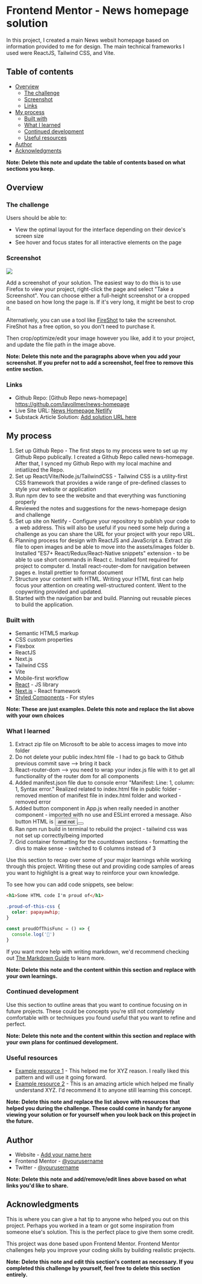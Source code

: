 # Frontend Mentor - News homepage solution

In this project, I created a main News websit homepage based on information provided to me for design. The main technical frameworks I used were ReactJS, Tailwind CSS, and Vite. 

## Table of contents

- [Overview](#overview)
  - [The challenge](#the-challenge)
  - [Screenshot](#screenshot)
  - [Links](#links)
- [My process](#my-process)
  - [Built with](#built-with)
  - [What I learned](#what-i-learned)
  - [Continued development](#continued-development)
  - [Useful resources](#useful-resources)
- [Author](#author)
- [Acknowledgments](#acknowledgments)

**Note: Delete this note and update the table of contents based on what sections you keep.**

## Overview

### The challenge

Users should be able to:

- View the optimal layout for the interface depending on their device's screen size
- See hover and focus states for all interactive elements on the page

### Screenshot

![](./screenshot.jpg)

Add a screenshot of your solution. The easiest way to do this is to use Firefox to view your project, right-click the page and select "Take a Screenshot". You can choose either a full-height screenshot or a cropped one based on how long the page is. If it's very long, it might be best to crop it.

Alternatively, you can use a tool like [FireShot](https://getfireshot.com/) to take the screenshot. FireShot has a free option, so you don't need to purchase it. 

Then crop/optimize/edit your image however you like, add it to your project, and update the file path in the image above.

**Note: Delete this note and the paragraphs above when you add your screenshot. If you prefer not to add a screenshot, feel free to remove this entire section.**

### Links

- Github Repo: [Github Repo news-homepage] https://github.com/lavollmer/news-homepage
- Live Site URL: [News Homepage Netlify](https://news-homepage-lauradev.netlify.app/)
- Substack Article Solution: [Add solution URL here](https://your-solution-url.com)

## My process

1. Set up Github Repo - The first steps to my process were to set up my Github Repo publically. I created a Github Repo called news-homepage. After that, I synced my Github Repo with my local machine and intiatlized the Repo. 
2. Set up React/Vite/Node.js/TailwindCSS - Tailwind CSS is a utility-first CSS framework that provides a wide range of pre-defined classes to style your website or application
3. Run npm dev to see the website and that everything was functioning properly
4. Reviewed the notes and suggestions for the news-homepage design and challenge
5. Set up site on Netlify - Configure your repository to publish your code to a web address. This will also be useful if you need some help during a challenge as you can share the URL for your project with your repo URL. 
6. Planning process for design with ReactJS and JavaScript
  a. Extract zip file to open images and be able to move into the assets/images folder
  b. Installed "ES7+ React/Redux/React-Native snippets" extension - to be able to use short commands in React
  c. Installed font required for project to computer
  d. Install react-router-dom for navigation between pages
  e. Install prettier to format document
7. Structure your content with HTML. Writing your HTML first can help focus your attention on creating well-structured content. Went to the copywriting provided and updated.
8. Started with the navigation bar and build. Planning out reusable pieces to build the application.

### Built with

- Semantic HTML5 markup
- CSS custom properties
- Flexbox
- ReactJS
- Next.js
- Tailwind CSS
- Vite
- Mobile-first workflow
- [React](https://reactjs.org/) - JS library
- [Next.js](https://nextjs.org/) - React framework
- [Styled Components](https://styled-components.com/) - For styles

**Note: These are just examples. Delete this note and replace the list above with your own choices**

### What I learned

1. Extract zip file on Microsoft to be able to access images to move into folder
2. Do not delete your public index.html file - I had to go back to Github previous commit save --> bring it back
3. React-router-dom --> you need to wrap your index.js file with it to get all functionality of the router dom for all components
4. Added manifest.json file due to console error "Manifest: Line: 1, column: 1, Syntax error." Realized related to index.html file in public folder - removed mention of manifest file in index.html folder and worked - removed error
5. Added button component in App.js when really needed in another component - imported with no use and ESLint errored a message. Also button HTML is <button> and not <Button>
6. Ran npm run build in terminal to rebuild the project - tailwind css was not set up correctly/being imported
7. Grid container formatting for the countdown sections - formatting the divs to make sense - switched to 6 columns instead of 3

Use this section to recap over some of your major learnings while working through this project. Writing these out and providing code samples of areas you want to highlight is a great way to reinforce your own knowledge.

To see how you can add code snippets, see below:

```html
<h1>Some HTML code I'm proud of</h1>
```
```css
.proud-of-this-css {
  color: papayawhip;
}
```
```js
const proudOfThisFunc = () => {
  console.log('🎉')
}
```

If you want more help with writing markdown, we'd recommend checking out [The Markdown Guide](https://www.markdownguide.org/) to learn more.

**Note: Delete this note and the content within this section and replace with your own learnings.**

### Continued development

Use this section to outline areas that you want to continue focusing on in future projects. These could be concepts you're still not completely comfortable with or techniques you found useful that you want to refine and perfect.

**Note: Delete this note and the content within this section and replace with your own plans for continued development.**

### Useful resources

- [Example resource 1](https://www.example.com) - This helped me for XYZ reason. I really liked this pattern and will use it going forward.
- [Example resource 2](https://www.example.com) - This is an amazing article which helped me finally understand XYZ. I'd recommend it to anyone still learning this concept.

**Note: Delete this note and replace the list above with resources that helped you during the challenge. These could come in handy for anyone viewing your solution or for yourself when you look back on this project in the future.**

## Author

- Website - [Add your name here](https://www.your-site.com)
- Frontend Mentor - [@yourusername](https://www.frontendmentor.io/profile/yourusername)
- Twitter - [@yourusername](https://www.twitter.com/yourusername)

**Note: Delete this note and add/remove/edit lines above based on what links you'd like to share.**

## Acknowledgments

This is where you can give a hat tip to anyone who helped you out on this project. Perhaps you worked in a team or got some inspiration from someone else's solution. This is the perfect place to give them some credit.

This project was done based upon Frontend Mentor. Frontend Mentor challenges help you improve your coding skills by building realistic projects. 

**Note: Delete this note and edit this section's content as necessary. If you completed this challenge by yourself, feel free to delete this section entirely.**
